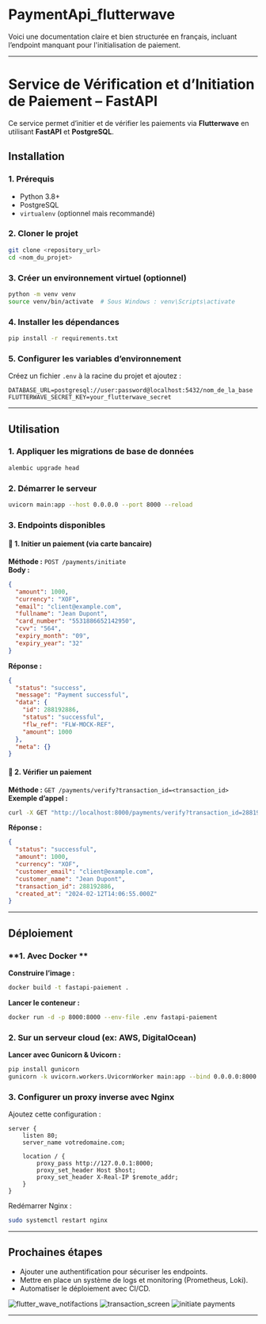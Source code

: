 # PaymentApi_flutterwave

Voici une documentation claire et bien structurée en français, incluant l’endpoint manquant pour l'initialisation de paiement.  

---

# **Service de Vérification et d’Initiation de Paiement – FastAPI**  

Ce service permet d’initier et de vérifier les paiements via **Flutterwave** en utilisant **FastAPI** et **PostgreSQL**.  

## **Installation**  

### **1. Prérequis**  
- Python 3.8+  
- PostgreSQL  
- `virtualenv` (optionnel mais recommandé)  

### **2. Cloner le projet**  
```sh
git clone <repository_url>
cd <nom_du_projet>
```

### **3. Créer un environnement virtuel (optionnel)**  
```sh
python -m venv venv
source venv/bin/activate  # Sous Windows : venv\Scripts\activate
```

### **4. Installer les dépendances**  
```sh
pip install -r requirements.txt
```

### **5. Configurer les variables d’environnement**  
Créez un fichier `.env` à la racine du projet et ajoutez :  
```
DATABASE_URL=postgresql://user:password@localhost:5432/nom_de_la_base
FLUTTERWAVE_SECRET_KEY=your_flutterwave_secret
```

---

## **Utilisation**  

### **1. Appliquer les migrations de base de données**  
```sh
alembic upgrade head
```

### **2. Démarrer le serveur**  
```sh
uvicorn main:app --host 0.0.0.0 --port 8000 --reload
```

### **3. Endpoints disponibles**  

#### 🔹 **1. Initier un paiement (via carte bancaire)**  
**Méthode :** `POST /payments/initiate`  
**Body :**  
```json
{
  "amount": 1000,
  "currency": "XOF",
  "email": "client@example.com",
  "fullname": "Jean Dupont",
  "card_number": "5531886652142950",
  "cvv": "564",
  "expiry_month": "09",
  "expiry_year": "32"
}
```
**Réponse :**  
```json
{
  "status": "success",
  "message": "Payment successful",
  "data": {
    "id": 288192886,
    "status": "successful",
    "flw_ref": "FLW-MOCK-REF",
    "amount": 1000
  },
  "meta": {}
}
```

#### 🔹 **2. Vérifier un paiement**  
**Méthode :** `GET /payments/verify?transaction_id=<transaction_id>`  
**Exemple d’appel :**  
```sh
curl -X GET "http://localhost:8000/payments/verify?transaction_id=288192886"
```
**Réponse :**  
```json
{
  "status": "successful",
  "amount": 1000,
  "currency": "XOF",
  "customer_email": "client@example.com",
  "customer_name": "Jean Dupont",
  "transaction_id": 288192886,
  "created_at": "2024-02-12T14:06:55.000Z"
}
```

---

## **Déploiement**  

### **1. Avec Docker **  
**Construire l’image :**  
```sh
docker build -t fastapi-paiement .
```
**Lancer le conteneur :**  
```sh
docker run -d -p 8000:8000 --env-file .env fastapi-paiement
```

### **2. Sur un serveur cloud (ex: AWS, DigitalOcean)**  
**Lancer avec Gunicorn & Uvicorn :**  
```sh
pip install gunicorn
gunicorn -k uvicorn.workers.UvicornWorker main:app --bind 0.0.0.0:8000
```

### **3. Configurer un proxy inverse avec Nginx**  
Ajoutez cette configuration :  
```nginx
server {
    listen 80;
    server_name votredomaine.com;

    location / {
        proxy_pass http://127.0.0.1:8000;
        proxy_set_header Host $host;
        proxy_set_header X-Real-IP $remote_addr;
    }
}
```
Redémarrer Nginx :  
```sh
sudo systemctl restart nginx
```


---

## **Prochaines étapes**  
- Ajouter une authentification pour sécuriser les endpoints.  
- Mettre en place un système de logs et monitoring (Prometheus, Loki).  
- Automatiser le déploiement avec CI/CD.


![flutter_wave_notifactions](https://github.com/user-attachments/assets/242dba58-f03b-4eae-96bf-c9091662fd3f)
![transaction_screen](https://github.com/user-attachments/assets/9b559049-c970-4ce4-9780-467fbf3450ac)
![initiate payments](https://github.com/user-attachments/assets/17f6faa3-b4b1-4e7a-b6ab-e06f13bd26fd)


---
